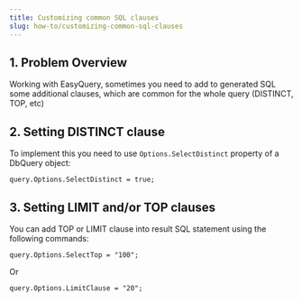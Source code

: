 ```yaml
---
title: Customizing common SQL clauses
slug: how-to/customizing-common-sql-clauses
---
```



## 1. Problem Overview
Working with EasyQuery, sometimes you need to add to generated SQL some additional clauses, which are common for the whole query (DISTINCT, TOP, etc)

## 2. Setting DISTINCT clause

To implement this you need to use `Options.SelectDistinct` property of a DbQuery object:

```
query.Options.SelectDistinct = true;
```

## 3. Setting LIMIT and/or TOP clauses
You can add TOP or LIMIT clause into result SQL statement using the following commands:
```
query.Options.SelectTop = "100";
```
Or

```
query.Options.LimitClause = "20";

```